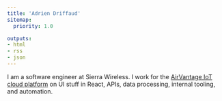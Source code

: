 ```yaml
---
title: 'Adrien Driffaud'
sitemap:
  priority: 1.0

outputs:
- html
- rss
- json
---
```


I am a software engineer at Sierra Wireless. I work for the [AirVantage IoT cloud platform](https://www.sierrawireless.com/products-and-solutions/sims-connectivity-and-cloud-services/iot-cloud-platform/) on UI stuff in React, APIs, data processing, internal tooling, and automation.
